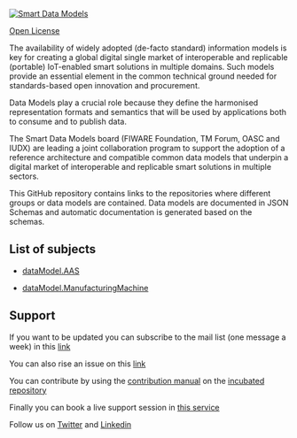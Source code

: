 [![Smart Data Models](https://smartdatamodels.org/wp-content/uploads/2022/01/SmartDataModels_logo.png "Logo")](https://smartdatamodels.org)

[Open License](https://github.com/smart-data-models//SmartManufacturing/blob/master//LICENSE.md)

The availability of widely adopted (de-facto standard) information models is key for creating a global digital single market of interoperable and replicable (portable) IoT-enabled smart solutions in multiple domains. Such models provide an essential element in the common technical ground needed for standards-based open innovation and procurement.

Data Models play a crucial role because they define the harmonised representation formats and semantics that will be used by applications both to consume and to publish data.

The Smart Data Models board (FIWARE Foundation, TM Forum, OASC and IUDX) are leading a joint collaboration program to support the adoption of a reference architecture and compatible common data models that underpin a digital market of interoperable and replicable smart solutions in multiple sectors.

This GitHub repository contains links to the repositories where different groups or data models are contained. Data models are documented in JSON Schemas and automatic documentation is generated based on the schemas. 


## List of subjects


* [dataModel.AAS](https://github.com/smart-data-models/dataModel.AAS)

* [dataModel.ManufacturingMachine](https://github.com/smart-data-models/dataModel.ManufacturingMachine)

## Support

If you want to be updated you can subscribe to the mail list (one message a week) in this [link](https://smartdatamodels.org/index.php/subscriptions-page/)

You can also rise an issue on this [link](https://smartdatamodels.org/index.php/submit-an-issue-2/)

You can contribute by using the [contribution manual](https://bit.ly/contribution_manual) on the [incubated repository](https://github.com/smart-data-models/incubated/tree/master)

Finally you can book a live support session in [this service](https://calendly.com/smartdatamodels)

Follow us on [Twitter](https://twitter.com/smartdatamodels) and [Linkedin](https://www.linkedin.com/company/72642317/)

